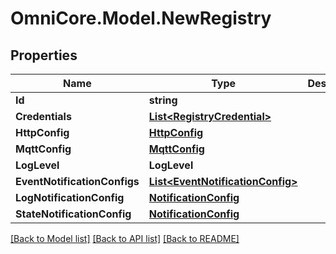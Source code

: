 # OmniCore.Model.NewRegistry

## Properties

Name | Type | Description | Notes
------------ | ------------- | ------------- | -------------
**Id** | **string** |  | 
**Credentials** | [**List&lt;RegistryCredential&gt;**](RegistryCredential.md) |  | [optional] 
**HttpConfig** | [**HttpConfig**](HttpConfig.md) |  | [optional] 
**MqttConfig** | [**MqttConfig**](MqttConfig.md) |  | [optional] 
**LogLevel** | **LogLevel** |  | [optional] 
**EventNotificationConfigs** | [**List&lt;EventNotificationConfig&gt;**](EventNotificationConfig.md) |  | [optional] 
**LogNotificationConfig** | [**NotificationConfig**](NotificationConfig.md) |  | [optional] 
**StateNotificationConfig** | [**NotificationConfig**](NotificationConfig.md) |  | [optional] 

[[Back to Model list]](../README.md#documentation-for-models) [[Back to API list]](../README.md#documentation-for-api-endpoints) [[Back to README]](../README.md)

